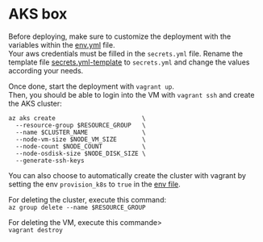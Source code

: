 # AKS box

Before deploying, make sure to customize the deployment with the variables within the [env.yml](./env.yml) file.</br>
Your aws credentials must be filled in the `secrets.yml` file. Rename the template file [secrets.yml-template](./secrets.yml-template) to `secrets.yml` and change the values according your needs.

Once done, start the deployment with `vagrant up`.</br>
Then, you should be able to login into the VM with `vagrant ssh` and create the AKS cluster:

```
az aks create                        \
  --resource-group $RESOURCE_GROUP   \
  --name $CLUSTER_NAME               \
  --node-vm-size $NODE_VM_SIZE       \
  --node-count $NODE_COUNT           \
  --node-osdisk-size $NODE_DISK_SIZE \
  --generate-ssh-keys
```

You can also choose to automatically create the cluster with vagrant by setting the env `provision_k8s` to `true` in the [env file](./env.yml).

For deleting the cluster, execute this command: </br>
`az group delete --name $RESOURCE_GROUP`

For deleting the VM, execute this commande> </br>
`vagrant destroy`
